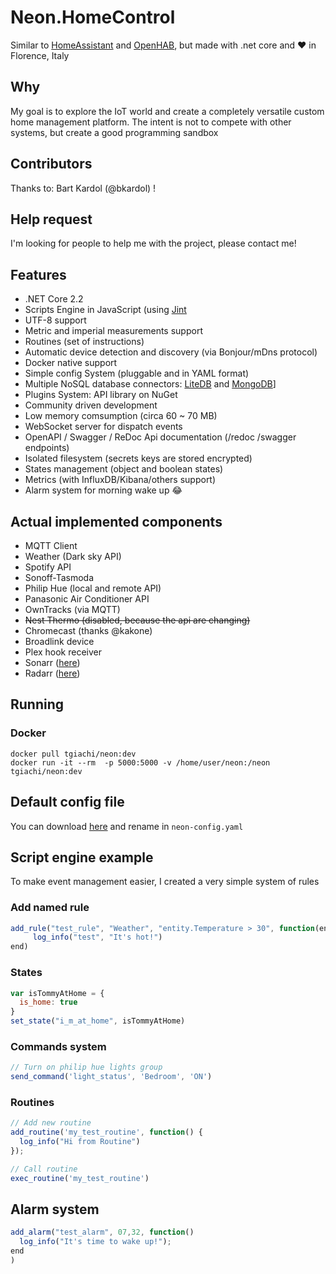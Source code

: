 # Neon.HomeControl

Similar to [HomeAssistant](http://home-assistant.io)  and [OpenHAB](https://www.openhab.org/), but made with .net core and ❤️ in Florence, Italy

## Why

My goal is to explore the IoT world and create a completely versatile custom home management platform. The intent is not to compete with other systems, but create a good programming sandbox

## Contributors

Thanks to: Bart Kardol (@bkardol) !

## Help request

I'm looking for people to help me with the project, please contact me!

## Features

- .NET Core 2.2  
- Scripts Engine in JavaScript (using [Jint]([https://github.com/sebastienros/jint])
- UTF-8 support
- Metric and imperial measurements support
- Routines (set of instructions)
- Automatic device detection and discovery (via Bonjour/mDns protocol)
- Docker native support
- Simple config System (pluggable and in YAML format)
- Multiple NoSQL database connectors: [LiteDB](https://www.litedb.org/) and [MongoDB](https://docs.mongodb.com/ecosystem/drivers/csharp/)]
- Plugins System: API library on NuGet
- Community driven development
- Low memory comsumption (circa 60 ~ 70 MB)
- WebSocket server for dispatch events
- OpenAPI / Swagger / ReDoc Api documentation (/redoc /swagger endpoints)
- Isolated filesystem (secrets keys are stored encrypted)
- States management (object and boolean states)
- Metrics (with InfluxDB/Kibana/others support)
- Alarm system for morning wake up 😂

## Actual implemented components

- MQTT Client
- Weather (Dark sky API)
- Spotify API
- Sonoff-Tasmoda  
- Philip Hue (local and remote API)
- Panasonic Air Conditioner API
- OwnTracks (via MQTT)
- ~~Nest Thermo (disabled, because the api are changing)~~
- Chromecast (thanks @kakone)
- Broadlink device
- Plex hook receiver
- Sonarr  ([here](https://github.com/Sonarr/Sonarr))
- Radarr ([here](https://github.com/Radarr/Radarr))

## Running

### Docker

```shell
docker pull tgiachi/neon:dev
docker run -it --rm  -p 5000:5000 -v /home/user/neon:/neon tgiachi/neon:dev
```

## Default config file

 You can download [here](https://github.com/tgiachi/Neon/blob/master/Neon.WebApi/default-neon-config.yaml) and rename in `neon-config.yaml`

## Script engine example

To make event management easier, I created a very simple system of rules

### Add named rule

```javascript
add_rule("test_rule", "Weather", "entity.Temperature > 30", function(entity)  
     log_info("test", "It's hot!")
end)
```

### States

```javascript
var isTommyAtHome = {
  is_home: true
}
set_state("i_m_at_home", isTommyAtHome)
```

### Commands system

```javascript
// Turn on philip hue lights group
send_command('light_status', 'Bedroom', 'ON')
```

### Routines

```javascript
// Add new routine
add_routine('my_test_routine', function() {
  log_info("Hi from Routine")
});

// Call routine
exec_routine('my_test_routine')
```

## Alarm system

```js
add_alarm("test_alarm", 07,32, function()
  log_info("It's time to wake up!");
end
)
```
